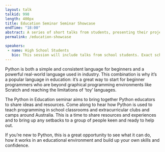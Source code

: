 ```yaml
---
layout: talk
talkid: 998
length: 400px
title: Education Seminar Seminar Showcase
endTime: "18:00"
abstract: A series of short talks from students, presenting their projects. 
permalink: /education-showcase

speakers: 
 - name: High School Students
   bio: This session will include talks from school students. Exact schedule to be advised closer to the event. 
---
```


Python is both a simple and consistent language for beginners and a powerful real-world language used in industry. This combination is why it’s a popular language in education: it’s a great way to start for beginner programmers who are beyond graphical programming environments like Scratch and reaching the limitations of ‘toy’ languages.

The Python in Education seminar aims to bring together Python educators to share ideas and resources. Come along to hear how Python is used to teach programming in school classrooms and extracurricular clubs and camps around Australia. This is a time to share resources and experiences and to bring up any setbacks to a group of people keen and ready to help out.

If you’re new to Python, this is a great opportunity to see what it can do, how it works in an educational environment and build up your own skills and confidence.
